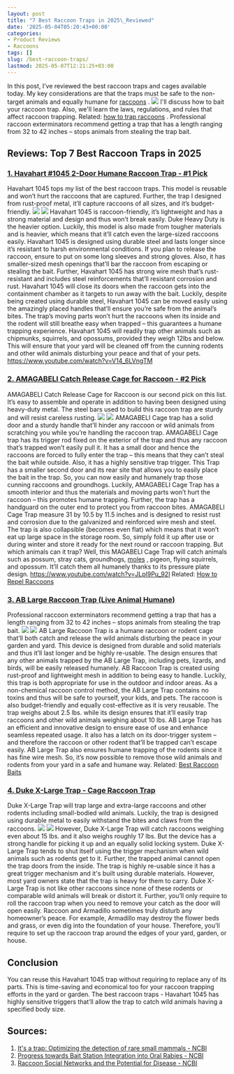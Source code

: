 ```yaml
---
layout: post
title: "7 Best Raccoon Traps in 2025\_Reviewed"
date: '2025-05-04T05:20:43+00:00'
categories:
- Product Reviews
- Raccoons
tags: []
slug: /best-raccoon-traps/
lastmod: 2025-05-07T12:21:25+03:00
---
```


In this post, I’ve reviewed the best raccoon traps and cages available today. My key considerations are that the traps must be safe to the non-target animals and equally humane for
[raccoons](https://pestpolicy.com/raccoon-facts/)
.
![](/assets/img/img/)
I'll discuss how to bait your raccoon trap. Also, we'll learn the laws, regulations, and rules that affect raccoon trapping. Related:
[how to trap raccoons](https://pestpolicy.com/how-to-trap-raccoons/)
.
Professional raccoon exterminators recommend getting a trap that has a length ranging from 32 to 42 inches – stops animals from stealing the trap bait.
## Reviews: Top 7 Best Raccoon Traps in 2025
### [1. Havahart #1045 2-Door Humane Raccoon Trap - #1 Pick](https://www.amazon.com/dp/B0000AVWMX/?tag=p-policy-20)
Havahart 1045 tops my list of the best raccoon traps. This model is reusable and won’t hurt the raccoons that are captured. Further, the trap I designed from rust-proof metal, it’ll capture raccoons of all sizes, and it’s budget-friendly.
[](https://www.amazon.com/dp/B0000AVWMX/?tag=p-policy-20)
[](https://www.amazon.com/dp/B0054NFWH4/?tag=p-policy-20)
[](https://www.amazon.com/dp/B000A0UCRG/?tag=p-policy-20)
[](https://www.amazon.com/Ortho-12-Ounce-Orthene-Fire-Killer/dp/B000A0UCRG/ref=as_li_ss_il?ie=UTF8&linkCode=li2&tag=p-policy-20&linkId=310f9d43f7cc179ff136a55058fbfa18)
[](https://www.amazon.com/dp/B003AOA3HS/ref=as_li_ss_il?&linkCode=li2&tag=p-policy-20&linkId=687dd409af74d82358f66be442326993)
[](https://www.amazon.com/dp/B000A0UCRG/?tag=p-policy-20)
[](https://www.amazon.com/dp/B0015I3ESG/?tag=p-policy-20)
[](https://www.amazon.com/dp/B00E1N07LY/?tag=p-policy-20)
![](/assets/img/e/ir)
[](https://www.amazon.com/dp/B00MV8MWEQ/?tag=p-policy-20)
![](/assets/img/e/ir)
Havahart 1045 is raccoon-friendly, it’s lightweight and has a strong material and design and thus won’t break easily. Duke Heavy Duty is the heavier option. Luckily, this model is also made from tougher materials and is heavier, which means that it’ll catch even the large-sized raccoons easily.
Havahart 1045 is designed using durable steel and lasts longer since it’s resistant to harsh environmental conditions. If you plan to release the raccoon, ensure to put on some long sleeves and strong gloves. Also, it has smaller-sized mesh openings that’ll bar the raccoon from escaping or stealing the bait.
Further, Havahart 1045 has strong wire mesh that’s rust-resistant and includes steel reinforcements that’ll resistant corrosion and rust. Havahart 1045 will close its doors when the raccoon gets into the containment chamber as it targets to run away with the bait.
Luckily, despite being created using durable steel, Havahart 1045 can be moved easily using the amazingly placed handles that’ll ensure you’re safe from the animal’s bites. The trap’s moving parts won’t hurt the raccoons when its inside and the rodent will still breathe easy when trapped – this guarantees a humane trapping experience.
Havahart 1045 will readily trap other animals such as chipmunks, squirrels, and opossums, provided they weigh 12lbs and below. This will ensure that your yard will be cleaned off from the cunning rodents and other wild animals disturbing your peace and that of your pets.
https://www.youtube.com/watch?v=V14_6LVngTM
### [2. AMAGABELI Catch Release Cage for Raccoon - #2 Pick](https://www.amazon.com/dp/B01MQO6CW7/?tag=p-policy-20)
AMAGABELI Catch Release Cage for Raccoon is our second pick on this list. It’s easy to assemble and operate in addition to having been designed using heavy-duty metal. The steel bars used to build this raccoon trap are sturdy and will resist careless rusting.
[](https://www.amazon.com/dp/B01MQO6CW7/?tag=p-policy-20)
[](https://www.amazon.com/dp/B0054NFWH4/?tag=p-policy-20)
[](https://www.amazon.com/dp/B000A0UCRG/?tag=p-policy-20)
[](https://www.amazon.com/Ortho-12-Ounce-Orthene-Fire-Killer/dp/B000A0UCRG/ref=as_li_ss_il?ie=UTF8&linkCode=li2&tag=p-policy-20&linkId=310f9d43f7cc179ff136a55058fbfa18)
[](https://www.amazon.com/dp/B003AOA3HS/ref=as_li_ss_il?&linkCode=li2&tag=p-policy-20&linkId=687dd409af74d82358f66be442326993)
[](https://www.amazon.com/dp/B000A0UCRG/?tag=p-policy-20)
[](https://www.amazon.com/dp/B0015I3ESG/?tag=p-policy-20)
[](https://www.amazon.com/dp/B00E1N07LY/?tag=p-policy-20)
![](/assets/img/e/ir)
[](https://www.amazon.com/dp/B00MV8MWEQ/?tag=p-policy-20)
![](/assets/img/e/ir)
AMAGABELI Cage trap has a solid door and a sturdy handle that’ll hinder any raccoon or wild animals from scratching you while you’re handling the raccoon trap. AMAGABELI Cage trap has its trigger rod fixed on the exterior of the trap and thus any raccoon that’s trapped won’t easily pull it.
It has a small door and hence the raccoons are forced to fully enter the trap – this means that they can’t steal the bait while outside. Also, it has a highly sensitive trap trigger.
This Trap has a smaller second door and its rear site that allows you to easily place the bait in the trap. So, you can now easily and humanely trap those cunning raccoons and groundhogs.
Luckily, AMAGABELI Cage Trap has a smooth interior and thus the materials and moving parts won’t hurt the raccoon – this promotes humane trapping. Further, the trap has a handguard on the outer end to protect you from raccoon bites.
AMAGABELI Cage Trap measure 31 by 10.5 by 11.5 inches and is designed to resist rust and corrosion due to the galvanized and reinforced wire mesh and steel.
The trap is also collapsible (becomes even flat) which means that it won’t eat up large space in the storage room. So, simply fold it up after use or during winter and store it ready for the next round or raccoon trapping.
But which animals can it trap? Well, this MAGABELI Cage Trap will catch animals such as possum, stray cats, groundhogs,
[moles](https://pestpolicy.com/best-mole-traps/)
, pigeon, flying squirrels, and opossum. It’ll catch them all humanely thanks to its pressure plate design.
https://www.youtube.com/watch?v=JLpl9Pu_92I
Related:
[How to Repel Raccoons](https://pestpolicy.com/how-to-repel-raccoons/)
### [3. AB Large Raccoon Trap (Live Animal Humane)](https://www.amazon.com/dp/B07N4C83GH/?tag=p-policy-20)
Professional raccoon exterminators recommend getting a trap that has a length ranging from 32 to 42 inches – stops animals from stealing the trap bait.
[](https://www.amazon.com/dp/B07N4C83GH/?tag=p-policy-20)
[](https://www.amazon.com/dp/B0054NFWH4/?tag=p-policy-20)
[](https://www.amazon.com/dp/B000A0UCRG/?tag=p-policy-20)
[](https://www.amazon.com/Ortho-12-Ounce-Orthene-Fire-Killer/dp/B000A0UCRG/ref=as_li_ss_il?ie=UTF8&linkCode=li2&tag=p-policy-20&linkId=310f9d43f7cc179ff136a55058fbfa18)
[](https://www.amazon.com/dp/B003AOA3HS/ref=as_li_ss_il?&linkCode=li2&tag=p-policy-20&linkId=687dd409af74d82358f66be442326993)
[](https://www.amazon.com/dp/B000A0UCRG/?tag=p-policy-20)
[](https://www.amazon.com/dp/B0015I3ESG/?tag=p-policy-20)
[](https://www.amazon.com/dp/B00E1N07LY/?tag=p-policy-20)
![](/assets/img/e/ir)
[](https://www.amazon.com/dp/B00MV8MWEQ/?tag=p-policy-20)
![](/assets/img/e/ir)
AB Large Raccoon Trap is a humane raccoon or rodent cage that’ll both catch and release the wild animals disturbing the peace in your garden and yard. This device is designed from durable and solid materials and thus it’ll last longer and be highly re-usable.
The design ensures that any other animals trapped by the AB Large Trap, including pets, lizards, and birds, will be easily released humanely. AB Raccoon Trap is created using rust-proof and lightweight mesh in addition to being easy to handle. Luckily, this trap is both appropriate for use in the outdoor and indoor areas.
As a non-chemical raccoon control method, the AB Large Trap contains no toxins and thus will be safe to yourself, your kids, and pets.
The raccoon is also budget-friendly and equally cost-effective as it is very reusable. The trap weighs about 2.5 lbs. while its design ensures that it’ll easily trap raccoons and other wild animals weighing about 10 lbs.
AB Large Trap has an efficient and innovative design to ensure ease of use and enhance seamless repeated usage. It also has a latch on its door-trigger system – and therefore the raccoon or other rodent that’ll be trapped can’t escape easily.
AB Large Trap also ensures humane trapping of the rodents since it has fine wire mesh. So, it’s now possible to remove those wild animals and rodents from your yard in a safe and humane way.
Related:
[Best Raccoon Baits](https://pestpolicy.com/raccoon-baits/)
### [4. Duke X-Large Trap - Cage Raccoon Trap](https://www.amazon.com/dp/B002FYF1VW/?tag=p-policy-20)
Duke X-Large Trap will trap large and extra-large raccoons and other rodents including small-bodied wild animals. Luckily, the trap is designed using durable metal to easily withstand the bites and claws from the raccoons.
[](https://www.amazon.com/dp/B0054NFWH4/?tag=p-policy-20)
[](https://www.amazon.com/dp/B002FYF1VW/?tag=p-policy-20)
[](https://www.amazon.com/dp/B0054NFWH4/?tag=p-policy-20)
[](https://www.amazon.com/dp/B000A0UCRG/?tag=p-policy-20)
[](https://www.amazon.com/Ortho-12-Ounce-Orthene-Fire-Killer/dp/B000A0UCRG/ref=as_li_ss_il?ie=UTF8&linkCode=li2&tag=p-policy-20&linkId=310f9d43f7cc179ff136a55058fbfa18)
[](https://www.amazon.com/dp/B003AOA3HS/ref=as_li_ss_il?&linkCode=li2&tag=p-policy-20&linkId=687dd409af74d82358f66be442326993)
[](https://www.amazon.com/dp/B000A0UCRG/?tag=p-policy-20)
[](https://www.amazon.com/dp/B0015I3ESG/?tag=p-policy-20)
[](https://www.amazon.com/dp/B00E1N07LY/?tag=p-policy-20)
![](/assets/img/e/ir)
[](https://www.amazon.com/dp/B00MV8MWEQ/?tag=p-policy-20)
![](/assets/img/e/ir)
However, Duke X-Large Trap will catch raccoons weighing even about 15 lbs. and it also weighs roughly 17 lbs. But the device has a strong handle for picking it up and an equally solid locking system.
Duke X-Large Trap tends to shut itself using the trigger mechanism when wild animals such as rodents get to it. Further, the trapped animal cannot open the trap doors from the inside.
The trap is highly re-usable since it has a great trigger mechanism and it's built using durable materials. However, most yard owners state that the trap is heavy for them to carry.
Duke X-Large Trap is not like other raccoons since none of these rodents or comparable wild animals will break or distort it. Further, you’ll only require to roll the raccoon trap when you need to remove your catch as the door will open easily.
Raccoon and Armadillo sometimes truly disturb any homeowner’s peace. For example, Armadillo may destroy the flower beds and grass, or even dig into the foundation of your house. Therefore, you’ll require to set up the raccoon trap around the edges of your yard, garden, or house.
## Conclusion
You can reuse this Havahart 1045 trap without requiring to replace any of its parts. This is time-saving and economical too for your raccoon trapping efforts in the yard or garden.
The best raccoon traps - Havahart 1045 has highly sensitive triggers that’ll allow the trap to catch wild animals having a specified body size.
## Sources:
1. [It's a trap: Optimizing the detection of rare small mammals - NCBI](https://www.ncbi.nlm.nih.gov/pmc/articles/PMC6400386/)
2. [Progress towards Bait Station Integration into Oral Rabies - NCBI](https://www.ncbi.nlm.nih.gov/pmc/articles/PMC6082100/)
3. [Raccoon Social Networks and the Potential for Disease - NCBI](https://www.ncbi.nlm.nih.gov/pmc/articles/PMC3794951/)
